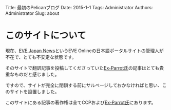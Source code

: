 Title: 最初のPelicanブログ
Date: 2015-1-1
Tags: Administrator
Authors: Administrator
Slug: about

# このサイトについて
現在、[EVE Japan News](https://eveonline-news.info/)というEVE Onlineの日本語ポータルサイトの管理人が不在で、とても不安定な状態です。

そのサイトで翻訳記事を投稿してくださっていた[Ex-Parrot氏](https://twitter.com/ISD_Parrot)の記事はとても貴重なものだと感じました。

ですので、サイトが完全に閉鎖する前にサルベージしておかなければと思い、このサイトを設置しました。

このサイトにある記事の著作権は全てCCPおよび[Ex-Parrot氏](https://twitter.com/ISD_Parrot)にあります。
